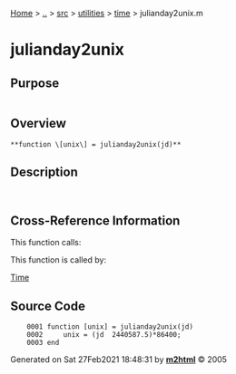 [Home](../../../../../index.md) \> [..](#) \> [src](../../../../../documentation.md) \> [utilities](#)
\> [time](index.md) \> julianday2unix.m



# julianday2unix

## Purpose 

``` 
```

## Overview 

``` 
**function \[unix\] = julianday2unix(jd)**
```

## Description 

```
 

```

## Cross-Reference Information 

This function calls:

This function is called by:

   [Time](Time.md)

## Source Code 

```
    0001 function [unix] = julianday2unix(jd)
    0002     unix = (jd  2440587.5)*86400;
    0003 end
```



Generated on Sat 27Feb2021 18:48:31 by
**[m2html](http://www.artefact.tk/software/matlab/m2html/ "Matlab Documentation in HTML")**
© 2005